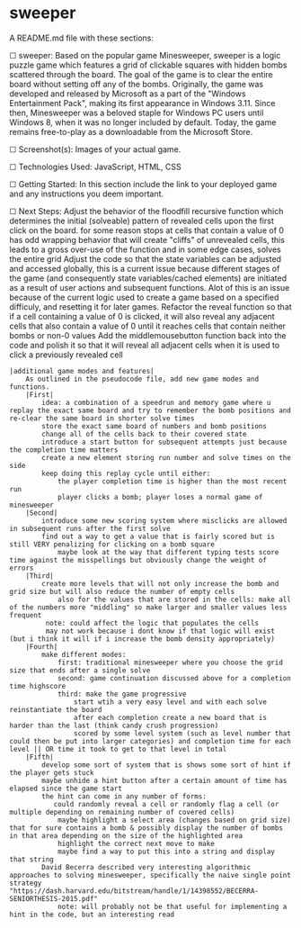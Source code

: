 # sweeper 
A README.md file with these sections:

☐ sweeper: Based on the popular game Minesweeper, sweeper is a logic puzzle game which features a grid of clickable squares with hidden bombs scattered through the board. The goal of the game is to clear the entire board without setting off any of the bombs. Originally, the game was developed and released by Microsoft as a part of the "Windows Entertainment Pack", making its first appearance in Windows 3.11. Since then, Minesweeper was a beloved staple for Windows PC users until Windows 8, when it was no longer included by default. Today, the game remains free-to-play as a downloadable from the Microsoft Store.

☐ Screenshot(s): Images of your actual game.

☐ Technologies Used: JavaScript, HTML, CSS 

☐ Getting Started: In this section include the link to your deployed game and any instructions you deem important.

☐ Next Steps: 
    Adjust the behavior of the floodfill recursive function which determines the initial (solveable) pattern of revealed cells upon the first click on the board. 
        for some reason stops at cells that contain a value of 0 
        has odd wrapping behavior that will create "cliffs" of unrevealed cells, this leads to a gross over-use of the function and in some edge cases, solves the entire grid 
    Adjust the code so that the state variables can be adjusted and accessed globally, this is a current issue because different stages of the game (and consequently state variables/cached elements) are initiated as a result of user actions and subsequent functions. Alot of this is an issue because of the current logic used to create a game based on a specified difficuly, and resetting it for later games.
    Refactor the reveal function so that if a cell containing a value of 0 is clicked, it will also reveal any adjacent cells that also contain a value of 0 until it reaches cells that contain neither bombs or non-0 values
    Add the middlemousebutton function back into the code and polish it so that it will reveal all adjacent cells when it is used to click a previously revealed cell 

    |additional game modes and features|
        As outlined in the pseudocode file, add new game modes and functions. 
        |First| 
            idea: a combination of a speedrun and memory game where u replay the exact same board and try to remember the bomb positions and re-clear the same board in shorter solve times 
            store the exact same board of numbers and bomb positions 
            change all of the cells back to their covered state 
            introduce a start button for subsequent attempts just because the completion time matters 
            create a new element storing run number and solve times on the side 
            keep doing this replay cycle until either: 
                the player completion time is higher than the most recent run 
                player clicks a bomb; player loses a normal game of minesweeper 
        |Second| 
            introduce some new scoring system where misclicks are allowed in subsequent runs after the first solve 
            find out a way to get a value that is fairly scored but is still VERY penalizing for clicking on a bomb square 
                maybe look at the way that different typing tests score time against the misspellings but obviously change the weight of errors 
        |Third| 
            create more levels that will not only increase the bomb and grid size but will also reduce the number of empty cells 
                also for the values that are stored in the cells: make all of the numbers more "middling" so make larger and smaller values less frequent   
             note: could affect the logic that populates the cells 
             may not work because i dont know if that logic will exist (but i think it will if i increase the bomb density appropriately)
        |Fourth| 
            make different modes: 
                first: traditional minesweeper where you choose the grid size that ends after a single solve
                second: game continuation discussed above for a completion time highscore 
                third: make the game progressive 
                    start wtih a very easy level and with each solve reinstantiate the board 
                    after each completion create a new board that is harder than the last (think candy crush progression)
                    scored by some level system (such as level number that could then be put into larger categories) and completion time for each level || OR time it took to get to that level in total 
        |Fifth| 
            develop some sort of system that is shows some sort of hint if the player gets stuck 
            maybe unhide a hint button after a certain amount of time has elapsed since the game start 
            the hint can come in any number of forms: 
               could randomly reveal a cell or randomly flag a cell (or multiple depending on remaining number of covered cells)
                maybe highlight a select area (changes based on grid size) that for sure contains a bomb & possibly display the number of bombs in that area depending on the size of the highlighted area 
                highlight the correct next move to make 
                maybe find a way to put this into a string and display that string 
            David Becerra described very interesting algorithmic approaches to solving minesweeper, specifically the naive single point strategy "https://dash.harvard.edu/bitstream/handle/1/14398552/BECERRA-SENIORTHESIS-2015.pdf" 
                note: will probably not be that useful for implementing a hint in the code, but an interesting read 